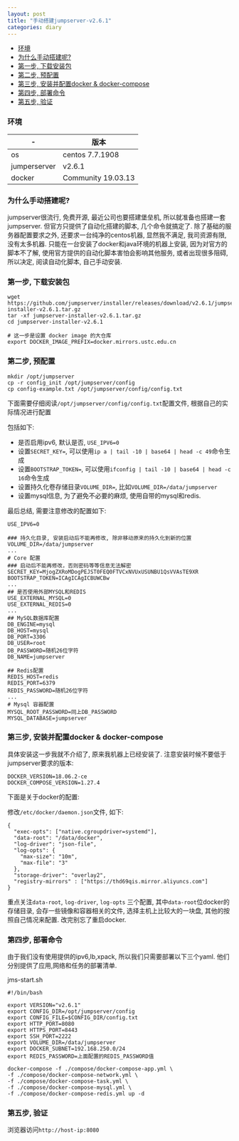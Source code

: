 ```yaml
---
layout: post
title: "手动搭建jumpserver-v2.6.1"
categories: diary
---
```


- [环境](#环境)
- [为什么手动搭建呢?](#为什么手动搭建呢)
- [第一步, 下载安装包](#第一步-下载安装包)
- [第二步, 预配置](#第二步-预配置)
- [第三步, 安装并配置docker & docker-compose](#第三步-安装并配置docker--docker-compose)
- [第四步, 部署命令](#第四步-部署命令)
- [第五步, 验证](#第五步-验证)

### 环境

|-|版本|
|-|-|
|os|centos 7.7.1908|
|jumperserver|v2.6.1|
|docker|Community 19.03.13|

### 为什么手动搭建呢?

jumpserver很流行, 免费开源, 最近公司也要搭建堡垒机, 所以就准备也搭建一套jumpserver. 但官方只提供了自动化搭建的脚本, 几个命令就搞定了. 除了基础的服务器配置要求之外, 还要求一台纯净的centos机器, 显然我不满足, 我司资源有限, 没有太多机器. 只能在一台安装了docker和java环境的机器上安装,
因为对官方的脚本不了解, 使用官方提供的自动化脚本害怕会影响其他服务, 或者出现很多阻碍, 所以决定, 阅读自动化脚本, 自己手动安装.

### 第一步, 下载安装包

```
wget https://github.com/jumpserver/installer/releases/download/v2.6.1/jumpserver-installer-v2.6.1.tar.gz
tar -xf jumpserver-installer-v2.6.1.tar.gz
cd jumpserver-installer-v2.6.1

# 这一步是设置 docker image 的大仓库
export DOCKER_IMAGE_PREFIX=docker.mirrors.ustc.edu.cn
```

### 第二步, 预配置

```
mkdir /opt/jumpserver
cp -r config_init /opt/jumpserver/config
cp config-example.txt /opt/jumpserver/config/config.txt
```

下面需要仔细阅读`/opt/jumpserver/config/config.txt`配置文件, 根据自己的实际情况进行配置

包括如下:

- 是否启用ipv6, 默认是否, `USE_IPV6=0`
- 设置`SECRET_KEY=`, 可以使用`ip a | tail -10 | base64 | head -c 49`命令生成
- 设置`BOOTSTRAP_TOKEN=`, 可以使用`ifconfig | tail -10 | base64 | head -c 16`命令生成 
- 设置持久化卷存储目录`VOLUME_DIR=`, 比如`VOLUME_DIR=/data/jumpserver`
- 设置mysql信息, 为了避免不必要的麻烦, 使用自带的mysql和redis. 
  
最后总结, 需要注意修改的配置如下:

```
USE_IPV6=0

### 持久化目录, 安装启动后不能再修改, 除非移动原来的持久化到新的位置
VOLUME_DIR=/data/jumpserver
...
# Core 配置
### 启动后不能再修改，否则密码等等信息无法解密
SECRET_KEY=MjogZXRoMDogPEJST0FEQ0FTVCxNVUxUSUNBU1QsVVAsTE9XR
BOOTSTRAP_TOKEN=ICAgICAgICBUWCBw
...
## 是否使用外部MYSQL和REDIS
USE_EXTERNAL_MYSQL=0
USE_EXTERNAL_REDIS=0
...
## MySQL数据库配置
DB_ENGINE=mysql
DB_HOST=mysql
DB_PORT=3306
DB_USER=root
DB_PASSWORD=随机26位字符
DB_NAME=jumpserver

## Redis配置
REDIS_HOST=redis
REDIS_PORT=6379
REDIS_PASSWORD=随机26位字符
...
# Mysql 容器配置
MYSQL_ROOT_PASSWORD=同上DB_PASSWORD
MYSQL_DATABASE=jumpserver
```

### 第三步, 安装并配置docker & docker-compose

具体安装这一步我就不介绍了, 原来我机器上已经安装了. 注意安装时候不要低于jumpserver要求的版本:

```
DOCKER_VERSION=18.06.2-ce
DOCKER_COMPOSE_VERSION=1.27.4
```

下面是关于docker的配置:

修改`/etc/docker/daemon.json`文件, 如下:

```
{
  "exec-opts": ["native.cgroupdriver=systemd"],
  "data-root": "/data/docker",
  "log-driver": "json-file",
  "log-opts": {
    "max-size": "10m",
    "max-file": "3"
  },
  "storage-driver": "overlay2",
  "registry-mirrors" : ["https://thd69qis.mirror.aliyuncs.com"]
}

```

重点关注`data-root`, `log-driver`, `log-opts` 三个配置, 其中`data-root`位docker的存储目录, 会存一些镜像和容器相关的文件, 选择主机上比较大的一块盘, 其他的按照自己情况来配置. 改完别忘了重启docker.

### 第四步, 部署命令

由于我们没有使用提供的ipv6,lb,xpack, 所以我们只需要部署以下三个yaml. 他们分别提供了应用,网络和任务的部署清单.

jms-start.sh
```
#!/bin/bash

export VERSION="v2.6.1"
export CONFIG_DIR=/opt/jumpserver/config
export CONFIG_FILE=$CONFIG_DIR/config.txt
export HTTP_PORT=8080
export HTTPS_PORT=8443
export SSH_PORT=2222
export VOLUME_DIR=/data/jumpserver
export DOCKER_SUBNET=192.168.250.0/24
export REDIS_PASSWORD=上面配置的REDIS_PASSWORD值

docker-compose -f ./compose/docker-compose-app.yml \
-f ./compose/docker-compose-network.yml \
-f ./compose/docker-compose-task.yml \
-f ./compose/docker-compose-mysql.yml \
-f ./compose/docker-compose-redis.yml up -d
```

### 第五步, 验证

浏览器访问`http://host-ip:8080`
